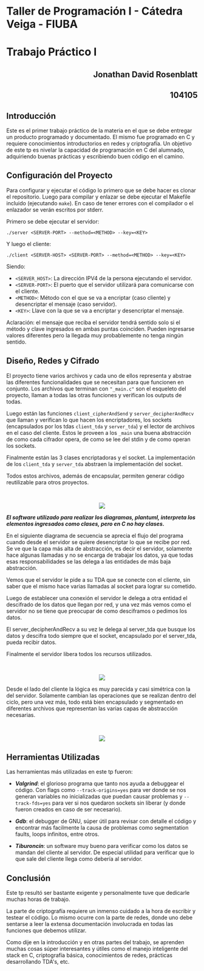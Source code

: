 # Taller de Programación I - Cátedra Veiga - FIUBA
# Trabajo Práctico I 

<h2 align="right">Jonathan David Rosenblatt</h2>
<h2 align="right">104105</h2>

## Introducción

Este es el primer trabajo práctico de la materia en el que se debe entregar un producto programado y documentado. El mismo fue programado en C y requiere conocimientos introductorios en redes y criptografía. Un objetivo de este tp es nivelar la capacidad de programación en C del alumnado, adquiriendo buenas prácticas y escribiendo buen código en el camino.

## Configuración del Proyecto

Para configurar y ejecutar el código lo primero que se debe hacer es clonar el repositorio. Luego para compilar y enlazar se debe ejecutar el Makefile incluido (ejecutando ```make```). En caso de tener errores con el compilador o el enlazador se verán escritos por stderr.

Primero se debe ejecutar el servidor:

```
./server <SERVER-PORT> --method=<METHOD> --key=<KEY>
```

Y luego el cliente:

```
./client <SERVER-HOST> <SERVER-PORT> --method=<METHOD> --key=<KEY>
```

Siendo:

- ```<SERVER_HOST>```: La dirección IPV4 de la persona ejecutando el servidor.
- ```<SERVER-PORT>```: El puerto que el servidor utilizará para comunicarse con el cliente.
- ```<METHOD>```: Método con el que se va a encriptar (caso cliente) y desencriptar el mensaje (caso servidor).
- ```<KEY>```: Llave con la que se va a encriptar y desencriptar el mensaje. 

Aclaración: el mensaje que reciba el servidor tendrá sentido solo si el método y clave ingresados en ambas puntas coinciden. Pueden ingresarse valores diferentes pero la llegada muy probablemente no tenga ningún sentido.

## Diseño, Redes y Cifrado

El proyecto tiene varios archivos y cada uno de ellos representa y abstrae las diferentes funcionalidades que se necesitan para que funcionen en conjunto. Los archivos que terminan con ```"_main.c"``` son el esqueleto del proyecto, llaman a todas las otras funciones y verifican los outputs de todas.

Luego están las funciones ```client_cipherAndSend``` y ```server_decipherAndRecv``` que llaman y verifican lo que hacen los encriptadores, los sockets (encapsulados por los tdas ```client_tda``` y ```server_tda```) y el lector de archivos en el caso del cliente. Estos le proveen a los ```_main``` una buena abstracción de como cada cifrador opera, de como se lee del stdin y de como operan los sockets.

Finalmente están las 3 clases encriptadoras y el socket. La implementación de los ```client_tda``` y ```server_tda``` abstraen la implementación del socket.

Todos estos archivos, además de encapsular, permiten generar código reutilizable para otros proyectos.

<br><p align="center"><img src="img/classdiag.png"/></p> 

***El software utilizado para realizar los diagramas, plantuml, interpreta los elementos ingresados como clases, pero en C no hay clases.***


En el siguiente diagrama de secuencia se aprecia el flujo del programa cuando desde el servidor se quiere desencriptar lo que se recibe por red. Se ve que la capa más alta de abstracción, es decir el servidor, solamente hace algunas llamadas y no se encarga de trabajar los datos, ya que todas esas responsabilidades se las delega a las entidades de más baja abstracción.

Vemos que el servidor le pide a su TDA que se conecte con el cliente, sin saber que el mismo hace varias llamadas al socket para lograr su cometido. 

Luego de establecer una conexión el servidor le delega a otra entidad el descifrado de los datos que llegan por red, y una vez más vemos como el servidor no se tiene que preocupar de como desciframos o pedimos los datos. 

El server_decipherAndRecv a su vez le delega al server_tda que busque los datos y descifra todo siempre que el socket, encapsulado por el server_tda, pueda recibir datos.

Finalmente el servidor libera todos los recursos utilizados.

<br><p align="center"><img src="img/serverseq.png"/></p> 

Desde el lado del cliente la lógica es muy parecida y casi simétrica con la del servidor. Solamente cambian las operaciones que se realizan dentro del ciclo, pero una vez más, todo está bien encapsulado y segmentado en diferentes archivos que representan las varias capas de abstracción necesarias.

<br><p align="center"><img src="img/clientseq.png"/></p> 

## Herramientas Utilizadas

Las herramientas más utilizadas en este tp fueron:

- ***Valgrind***: el glorioso programa que tanto nos ayuda a debuggear el código. Con flags como ```--track-origins=yes``` para ver donde se nos generan variables no inicializadas que puedan causar problemas y ```--track-fds=yes``` para ver si nos quedaron sockets sin liberar (y donde fueron creados en caso de ser necesario). 

- ***Gdb***: el debugger de GNU, súper útil para revisar con detalle el código y encontrar más facilmente la causa de problemas como segmentation faults, loops infinitos, entre otros.

- ***Tiburoncín***: un software muy bueno para verificar como los datos se mandan del cliente al servidor. De especial utilidad para verificar que lo que sale del cliente llega como debería al servidor.

## Conclusión

Este tp resultó ser bastante exigente y personalmente tuve que dedicarle muchas horas de trabajo.

La parte de criptografía requiere un inmenso cuidado a la hora de escribir y testear el código. Lo mismo ocurre con la parte de redes, donde uno debe sentarse a leer la extensa documentación involucrada en todas las funciones que debemos utilizar.

Como dije en la introducción y en otras partes del trabajo, se aprenden muchas cosas súper interesantes y útiles como el manejo inteligente del stack en C, criptografía básica, conocimientos de redes, prácticas desarrollando TDA's, etc.
